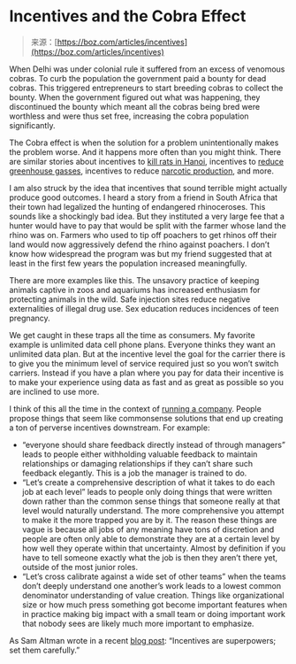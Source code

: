<!--yml
category: 未分类
date: 2024-05-27 14:42:33
-->

# Incentives and the Cobra Effect

> 来源：[https://boz.com/articles/incentives](https://boz.com/articles/incentives)

When Delhi was under colonial rule it suffered from an excess of venomous cobras. To curb the population the government paid a bounty for dead cobras. This triggered entrepreneurs to start breeding cobras to collect the bounty. When the government figured out what was happening, they discontinued the bounty which meant all the cobras being bred were worthless and were thus set free, increasing the cobra population significantly.

The Cobra effect is when the solution for a problem unintentionally makes the problem worse. And it happens more often than you might think. There are similar stories about incentives to [kill rats in Hanoi](https://en.wikipedia.org/wiki/Great_Hanoi_Rat_Massacre), incentives to [reduce greenhouse gasses](https://www.nature.com/articles/nature.2015.18238), incentives to reduce [narcotic production](https://www.sigar.mil/pdf/lessonslearned/SIGAR-18-52-LL.pdf#page=56), and more.

I am also struck by the idea that incentives that sound terrible might actually produce good outcomes. I heard a story from a friend in South Africa that their town had legalized the hunting of endangered rhinoceroses. This sounds like a shockingly bad idea. But they instituted a very large fee that a hunter would have to pay that would be split with the farmer whose land the rhino was on. Farmers who used to tip off poachers to get rhinos off their land would now aggressively defend the rhino against poachers. I don’t know how widespread the program was but my friend suggested that at least in the first few years the population increased meaningfully.

There are more examples like this. The unsavory practice of keeping animals captive in zoos and aquariums has increased enthusiasm for protecting animals in the wild. Safe injection sites reduce negative externalities of illegal drug use. Sex education reduces incidences of teen pregnancy.

We get caught in these traps all the time as consumers. My favorite example is unlimited data cell phone plans. Everyone thinks they want an unlimited data plan. But at the incentive level the goal for the carrier there is to give you the minimum level of service required just so you won’t switch carriers. Instead if you have a plan where you pay for data their incentive is to make your experience using data as fast and as great as possible so you are inclined to use more.

I think of this all the time in the context of [running a company](https://boz.com/articles/focus-on-impact). People propose things that seem like commonsense solutions that end up creating a ton of perverse incentives downstream. For example:

*   “everyone should share feedback directly instead of through managers” leads to people either withholding valuable feedback to maintain relationships or damaging relationships if they can’t share such feedback elegantly. This is a job the manager is trained to do.
*   “Let’s create a comprehensive description of what it takes to do each job at each level” leads to people only doing things that were written down rather than the common sense things that someone really at that level would naturally understand. The more comprehensive you attempt to make it the more trapped you are by it. The reason these things are vague is because all jobs of any meaning have tons of discretion and people are often only able to demonstrate they are at a certain level by how well they operate within that uncertainty. Almost by definition if you have to tell someone exactly what the job is then they aren’t there yet, outside of the most junior roles.
*   “Let’s cross calibrate against a wide set of other teams” when the teams don’t deeply understand one another’s work leads to a lowest common denominator understanding of value creation. Things like organizational size or how much press something got become important features when in practice making big impact with a small team or doing important work that nobody sees are likely much more important to emphasize.

As Sam Altman wrote in a recent [blog post](https://blog.samaltman.com/what-i-wish-someone-had-told-me): “Incentives are superpowers; set them carefully.”